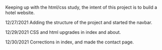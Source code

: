 Keeping up with the html/css study, the intent of this project is to build a hotel website.

12/27/2021
Adding the structure of the project and started the navbar.

12/29/2021
CSS and html upgrades in index and about.

12/30/2021
Corrections in index, and made the contact page.